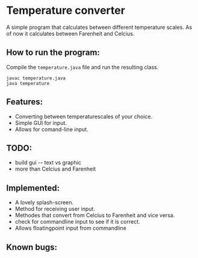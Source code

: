 # Temperature converter

A simple program that calculates between different temperature scales.
As of now it calculates between Farenheit and Celcius.

## How to run the program:
 
 Compile the `temperature.java` file and run the resulting class.
 
 ```shell
 javac temperature.java
 java temperature
 ```
##  Features:
 - Converting between temperaturescales of your choice.
 - Simple GUI for input.
 - Allows for comand-line input.

##  TODO:
 - build gui
 -- text vs graphic
 - more than Celcius and Farenheit

##  Implemented:
 - A lovely splash-screen.
 - Method for receiving user input.
 - Methodes that convert from Celcius to Farenheit and vice versa.
 - check for commandline input to see if it is correct.
 - Allows floatingpoint input from commandline


## Known bugs:

